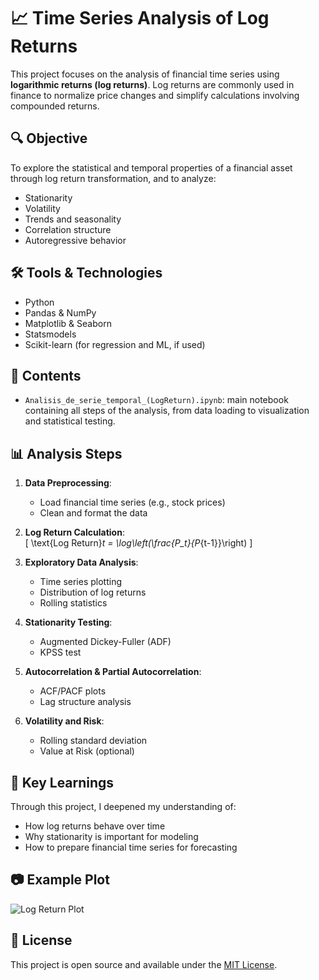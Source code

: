 # 📈 Time Series Analysis of Log Returns

This project focuses on the analysis of financial time series using **logarithmic returns (log returns)**. Log returns are commonly used in finance to normalize price changes and simplify calculations involving compounded returns.

## 🔍 Objective

To explore the statistical and temporal properties of a financial asset through log return transformation, and to analyze:
- Stationarity
- Volatility
- Trends and seasonality
- Correlation structure
- Autoregressive behavior

## 🛠️ Tools & Technologies

- Python  
- Pandas & NumPy  
- Matplotlib & Seaborn  
- Statsmodels  
- Scikit-learn (for regression and ML, if used)

## 📂 Contents

- `Analisis_de_serie_temporal_(LogReturn).ipynb`: main notebook containing all steps of the analysis, from data loading to visualization and statistical testing.

## 📊 Analysis Steps

1. **Data Preprocessing**:  
   - Load financial time series (e.g., stock prices)
   - Clean and format the data

2. **Log Return Calculation**:  
   \[
   \text{Log Return}_t = \log\left(\frac{P_t}{P_{t-1}}\right)
   \]

3. **Exploratory Data Analysis**:
   - Time series plotting
   - Distribution of log returns
   - Rolling statistics

4. **Stationarity Testing**:
   - Augmented Dickey-Fuller (ADF)
   - KPSS test

5. **Autocorrelation & Partial Autocorrelation**:
   - ACF/PACF plots
   - Lag structure analysis

6. **Volatility and Risk**:
   - Rolling standard deviation
   - Value at Risk (optional)

## 📌 Key Learnings

Through this project, I deepened my understanding of:
- How log returns behave over time
- Why stationarity is important for modeling
- How to prepare financial time series for forecasting

## 📷 Example Plot

![Log Return Plot](https://your-image-link-if-any.png)

## 📜 License

This project is open source and available under the [MIT License](LICENSE).
